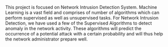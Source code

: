This project is focused on Network Intrusion Detection System. 
Machine Learning is a vast field and comprises of number of algorithms which can perform supervised as well as unsupervised tasks. For Network Intrusion Detection, we have used a few of the Supervised Algorithms to detect anomaly in the network activity. These algorithms will predict the occurrence of a potential attack with a certain probability and will thus help the network administrator prepare well.